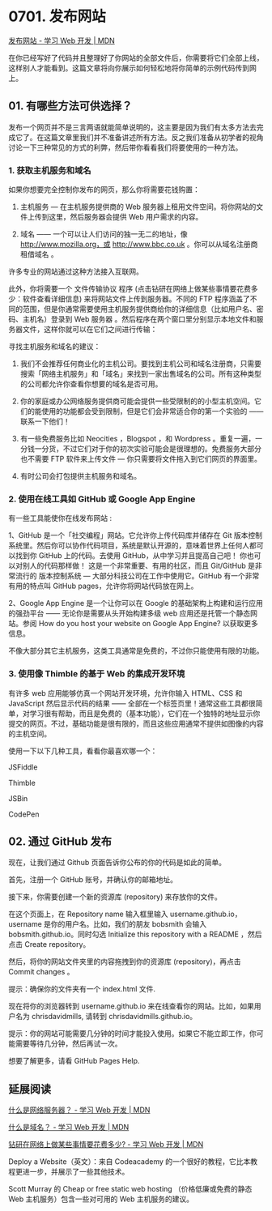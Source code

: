 # 0701. 发布网站

[发布网站 - 学习 Web 开发 | MDN](https://developer.mozilla.org/zh-CN/docs/Learn/Getting_started_with_the_web/Publishing_your_website)

在你已经写好了代码并且整理好了你网站的全部文件后，你需要将它们全部上线，这样别人才能看到。这篇文章将向你展示如何轻松地将你简单的示例代码传到网上。

## 01. 有哪些方法可供选择？

发布一个网页并不是三言两语就能简单说明的，这主要是因为我们有太多方法去完成它了。在这篇文章里我们并不准备讲述所有方法。反之我们准备从初学者的视角讨论一下三种常见的方式的利弊，然后带你看看我们将要使用的一种方法。

### 1. 获取主机服务和域名

如果你想要完全控制你发布的网页，那么你将需要花钱购置：

1. 主机服务 — 在主机服务提供商的 Web 服务器上租用文件空间。将你网站的文件上传到这里，然后服务器会提供 Web 用户需求的内容。

2. 域名 —— 一个可以让人们访问的独一无二的地址，像 http://www.mozilla.org，或 http://www.bbc.co.uk 。你可以从域名注册商租借域名 。

许多专业的网站通过这种方法接入互联网。

此外，你将需要一个 文件传输协议 程序 (点击钻研在网络上做某些事情要花费多少：软件查看详细信息) 来将网站文件上传到服务器。不同的 FTP 程序涵盖了不同的范围，但是你通常需要使用主机服务提供商给你的详细信息（比如用户名、密码、主机名）登录到 Web 服务器 。然后程序在两个窗口里分别显示本地文件和服务器文件，这样你就可以在它们之间进行传输：

寻找主机服务和域名的建议：

1. 我们不会推荐任何商业化的主机公司。要找到主机公司和域名注册商，只需要搜索「网络主机服务」和「域名」来找到一家出售域名的公司。所有这种类型的公司都允许你查看你想要的域名是否可用。

2. 你的家庭或办公网络服务提供商可能会提供一些受限制的的小型主机空间。它们的能使用的功能都会受到限制，但是它们会非常适合你的第一个实验的 —— 联系一下他们！

3. 有一些免费服务比如 Neocities ，Blogspot ，和 Wordpress 。重复一遍，一分钱一分货，不过它们对于你的初次实验可能会是很理想的。免费服务大部分也不需要 FTP 软件来上传文件 — 你只需要将文件拖入到它们网页的界面里。

4. 有时公司会打包提供主机服务和域名。

### 2. 使用在线工具如 GitHub 或 Google App Engine

有一些工具能使你在线发布网站 :

1、GitHub 是一个「社交编程」网站。它允许你上传代码库并储存在 Git 版本控制系统里。然后你可以协作代码项目，系统是默认开源的，意味着世界上任何人都可以找到你 GitHub 上的代码。去使用 GitHub，从中学习并且提高自己吧！ 你也可以对别人的代码那样做！ 这是一个非常重要、有用的社区，而且 Git/GitHub 是非常流行的 版本控制系统 — 大部分科技公司在工作中使用它。GitHub 有一个非常有用的特点叫 GitHub pages，允许你将网站代码放在网上。

2、Google App Engine 是一个让你可以在 Google 的基础架构上构建和运行应用的强劲平台 —— 无论你是需要从头开始构建多级 web 应用还是托管一个静态网站。参阅 How do you host your website on Google App Engine? 以获取更多信息。

不像大部分其它主机服务，这类工具通常是免费的，不过你只能使用有限的功能。

### 3. 使用像 Thimble 的基于 Web 的集成开发环境

有许多 web 应用能够仿真一个网站开发环境，允许你输入 HTML、CSS 和 JavaScript 然后显示代码的结果 —— 全部在一个标签页里！通常这些工具都很简单，对学习很有帮助，而且是免费的（基本功能），它们在一个独特的地址显示你提交的网页。不过，基础功能是很有限的，而且这些应用通常不提供如图像的内容的主机空间。

使用一下以下几种工具，看看你最喜欢哪一个：

JSFiddle

Thimble

JSBin

CodePen

## 02. 通过 GitHub 发布

现在，让我们通过 Github 页面告诉你公布的你的代码是如此的简单。

首先，注册一个 GitHub 账号，并确认你的邮箱地址。

接下来，你需要创建一个新的资源库 (repository) 来存放你的文件。

在这个页面上，在 Repository name 输入框里输入  username.github.io，username 是你的用户名。比如，我们的朋友 bobsmith 会输入  bobsmith.github.io。同时勾选  Initialize this repository with a README ，然后点击 Create repository。

然后，将你的网站文件夹里的内容拖拽到你的资源库 (repository)，再点击 Commit changes 。

提示：确保你的文件夹有一个 index.html 文件.

现在将你的浏览器转到 username.github.io 来在线查看你的网站。比如，如果用户名为 chrisdavidmills, 请转到 chrisdavidmills.github.io。

提示：你的网站可能需要几分钟的时间才能投入使用。如果它不能立即工作，你可能需要等待几分钟，然后再试一次。

想要了解更多，请看 GitHub Pages Help.

## 延展阅读

[什么是网络服务器？ - 学习 Web 开发 | MDN](https://developer.mozilla.org/zh-CN/docs/Learn/Common_questions/What_is_a_web_server)

[什么是域名？ - 学习 Web 开发 | MDN](https://developer.mozilla.org/zh-CN/docs/Learn/Common_questions/What_is_a_domain_name)

[钻研在网络上做某些事情要花费多少? - 学习 Web 开发 | MDN](https://developer.mozilla.org/zh-CN/docs/Learn/Common_questions/How_much_does_it_cost)

Deploy a Website（英文）：来自 Codeacademy 的一个很好的教程，它比本教程更进一步，并展示了一些其他技术。

Scott Murray 的 Cheap or free static web hosting （价格低廉或免费的静态 Web 主机服务）包含一些对可用的 Web 主机服务的建议。


